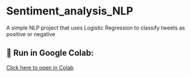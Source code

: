# Sentiment_analysis_NLP
A simple NLP project that uses Logistic Regression to classify tweets as positive or negative
## 🔗 Run in Google Colab:
[Click here to open in Colab](https://colab.research.google.com/drive/1NB7rXc-Tv3RexpQViumOnyKVhk823Wi7#scrollTo=sDU6PoFswAo_)
